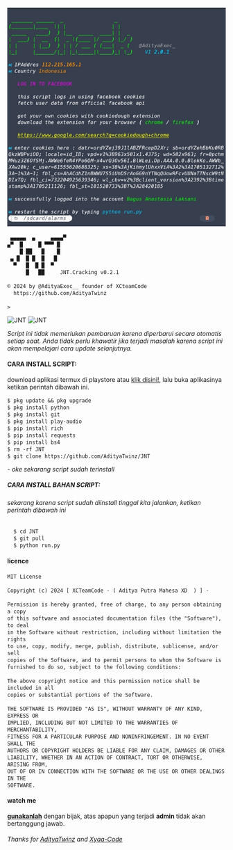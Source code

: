 [![@adityaexec_](https://github.com/AdityaTwinz/FBhack/blob/main/images/IMG_20240114_130059.jpg)](https://wa.me/+6283861183874?text=*Assalamualaikum%20Bang*)

```text
 ▄▄▄▄▄  ▄     ▄▄▄▄▀ 
▄▀  █     █ ▀▀▀ █    
    █ ██   █    █    
 ▄ █  █ █  █   █     
  ▀   █  █ █  ▀      
      █   ██     JNT.Cracking v0.2.1

© 2024 by @AdityaExec__ founder of XCteamCode
  https://github.com/AdityaTwinz

>
```
<img title="JNT" src="https://img.shields.io/badge/CODENAME%20-JNT.Cracking-SCRIPT?colorA=black&colorB=darkred&style=for-the-badge"> <img title="JNT" src="https://img.shields.io/badge/VERSION%20-0.2.1-SCRIPT?colorA=black&colorB=darkred&style=for-the-badge"> 

*Script ini tidak memerlukan pembaruan karena diperbarui secara otomatis setiap saat. Anda tidak perlu khawatir jika terjadi masalah karena script ini akan mempelajari cara update selanjutnya.*

#### CARA INSTALL SCRIPT:
 download aplikasi termux di playstore atau [klik disini!](https://f-droid.org/repo/com.termux_118.apk), lalu buka aplikasinya ketikan perintah dibawah ini.
 
 ```
 $ pkg update && pkg upgrade
 $ pkg install python
 $ pkg install git
 $ pkg install play-audio
 $ pip install rich
 $ pip install requests
 $ pip install bs4
 $ rm -rf JNT
 $ git clone https://github.com/AdityaTwinz/JNT
```
*- oke sekarang script sudah terinstall*
##### CARA INSTALL BAHAN SCRIPT:

###### sekarang karena script sudah diinstall tinggal kita jalankan, ketikan perintah dibawah ini

```
  $ cd JNT
  $ git pull
  $ python run.py
 ```

#### licence

```
MIT License

Copyright (c) 2024 [ XCTeamCode - ( Aditya Putra Mahesa XD  ) ] -

Permission is hereby granted, free of charge, to any person obtaining a copy
of this software and associated documentation files (the "Software"), to deal
in the Software without restriction, including without limitation the rights
to use, copy, modify, merge, publish, distribute, sublicense, and/or sell
copies of the Software, and to permit persons to whom the Software is
furnished to do so, subject to the following conditions:

The above copyright notice and this permission notice shall be included in all
copies or substantial portions of the Software.

THE SOFTWARE IS PROVIDED "AS IS", WITHOUT WARRANTY OF ANY KIND, EXPRESS OR
IMPLIED, INCLUDING BUT NOT LIMITED TO THE WARRANTIES OF MERCHANTABILITY,
FITNESS FOR A PARTICULAR PURPOSE AND NONINFRINGEMENT. IN NO EVENT SHALL THE
AUTHORS OR COPYRIGHT HOLDERS BE LIABLE FOR ANY CLAIM, DAMAGES OR OTHER
LIABILITY, WHETHER IN AN ACTION OF CONTRACT, TORT OR OTHERWISE, ARISING FROM,
OUT OF OR IN CONNECTION WITH THE SOFTWARE OR THE USE OR OTHER DEALINGS IN THE
SOFTWARE.
```

#### watch me
**[gunakanlah](https://wa.me/+6283861183874?text=*Assalamualaikum%20Bang)** dengan bijak, atas apapun yang terjadi **admin** tidak akan bertanggung jawab.

###### Thanks for [AdityaTwinz](https://github.com/AdityaTwinz) and [Xyaa-Code](https://github.com/Xyaa-Code)

